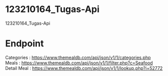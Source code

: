 # 123210164_Tugas-Api

123210164_Tugas-Api

# Endpoint
Categories : https://www.themealdb.com/api/json/v1/1/categories.php
Meals : https://www.themealdb.com/api/json/v1/1/filter.php?c=Seafood
Detail Meal : https://www.themealdb.com/api/json/v1/1/lookup.php?i=52772 